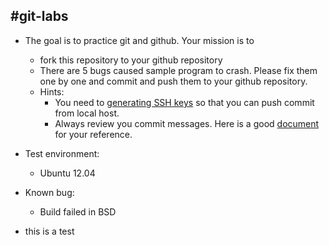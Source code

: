 #git-labs
---
* The goal is to practice git and github. Your mission is to
    * fork this repository to your github repository
    * There are 5 bugs caused sample program to crash. Please fix them one by one and commit and push them to your github repository.
    * Hints:
        * You need to [generating SSH keys](https://help.github.com/articles/generating-ssh-keys) so that you can push commit from local host.
        * Always review you commit messages. Here is a good [document](https://wiki.openstack.org/wiki/GitCommitMessages) for your reference.

* Test environment:
    * Ubuntu 12.04

* Known bug:
    * Build failed in BSD

* this is a test
